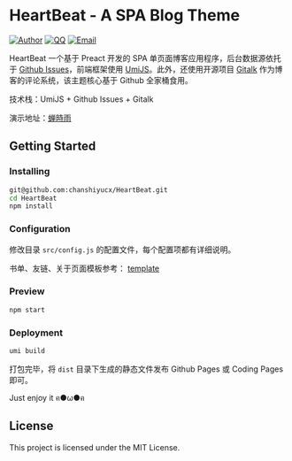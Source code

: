 # HeartBeat - A SPA Blog Theme 

[![Author](https://img.shields.io/badge/author-chanshiyucx-blue.svg?style=flat-square)](https://chanshiyu.com)
[![QQ](https://img.shields.io/badge/QQ-1124590931-blue.svg?style=flat-square)](http://wpa.qq.com/msgrd?v=3&uin=&site=qq&menu=yes)
[![Email](https://img.shields.io/badge/Emali%20me-me@chanshiyu.com-green.svg?style=flat-square)]()

HeartBeat 一个基于 Preact 开发的 SPA 单页面博客应用程序，后台数据源依托于 [Github Issues](https://developer.github.com/v3/issues/)，前端框架使用 [UmiJS](https://umijs.org/)。此外，还使用开源项目 [Gitalk](https://github.com/gitalk/gitalk) 作为博客的评论系统，该主题核心基于 Github 全家桶食用。

技术栈：UmiJS + Github Issues + Gitalk

演示地址：[蝉時雨](https://chanshiyu.com)

## Getting Started

### Installing

```bash
git@github.com:chanshiyucx/HeartBeat.git
cd HeartBeat
npm install
```

### Configuration

修改目录 `src/config.js` 的配置文件，每个配置项都有详细说明。

书单、友链、关于页面模板参考： [template](https://github.com/chanshiyucx/Blog/tree/master/Pages)

### Preview

```bash
npm start
```

### Deployment

```bash
umi build
```

打包完毕，将 `dist` 目录下生成的静态文件发布 Github Pages 或 Coding Pages 即可。

Just enjoy it ฅ●ω●ฅ

## License

This project is licensed under the MIT License.
